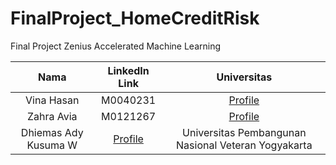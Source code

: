 # FinalProject_HomeCreditRisk
Final Project Zenius Accelerated Machine Learning

|          Nama         | LinkedIn Link |       Universitas       |
|:---------------------:|:----------:|:----------------:|
|  Vina Hasan |  M0040231  | [Profile](https://www.linkedin.com/in/dhiemasadykw/) |
|  Zahra Avia  |  M0121267  | [Profile](https://www.linkedin.com/in/zahraavia/) |
|   Dhiemas Ady Kusuma W    |  [Profile](https://www.linkedin.com/in/dhiemasadykw/)  |  Universitas Pembangunan Nasional Veteran Yogyakarta |

